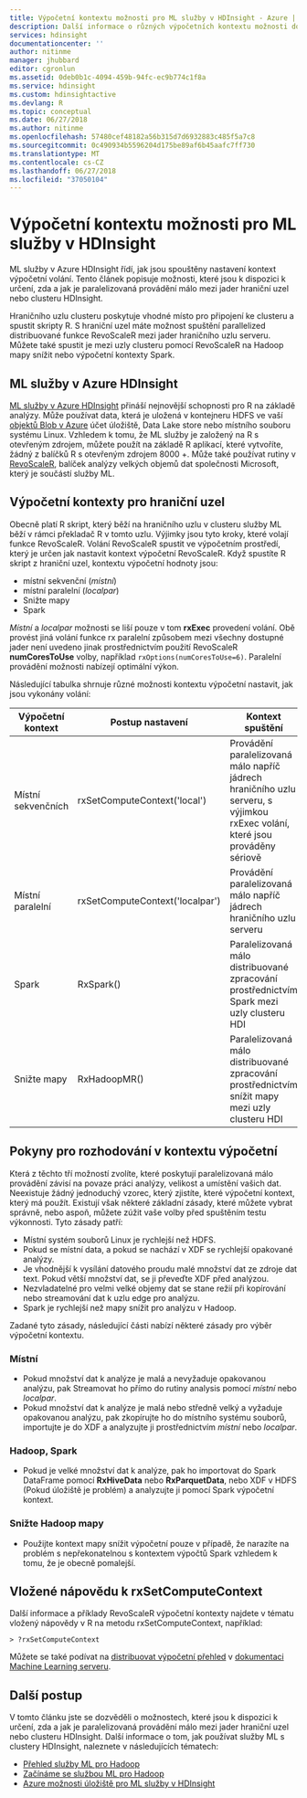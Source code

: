 ```yaml
---
title: Výpočetní kontextu možnosti pro ML služby v HDInsight - Azure | Microsoft Docs
description: Další informace o různých výpočetních kontextu možnosti dostupné uživatelům službou ML v HDInsight
services: hdinsight
documentationcenter: ''
author: nitinme
manager: jhubbard
editor: cgronlun
ms.assetid: 0deb0b1c-4094-459b-94fc-ec9b774c1f8a
ms.service: hdinsight
ms.custom: hdinsightactive
ms.devlang: R
ms.topic: conceptual
ms.date: 06/27/2018
ms.author: nitinme
ms.openlocfilehash: 57480cef48182a56b315d7d6932883c485f5a7c8
ms.sourcegitcommit: 0c490934b5596204d175be89af6b45aafc7ff730
ms.translationtype: MT
ms.contentlocale: cs-CZ
ms.lasthandoff: 06/27/2018
ms.locfileid: "37050104"
---
```

# <a name="compute-context-options-for-ml-services-on-hdinsight"></a>Výpočetní kontextu možnosti pro ML služby v HDInsight

ML služby v Azure HDInsight řídí, jak jsou spouštěny nastavení kontext výpočetní volání. Tento článek popisuje možnosti, které jsou k dispozici k určení, zda a jak je paralelizovaná provádění málo mezi jader hraniční uzel nebo clusteru HDInsight.

Hraničního uzlu clusteru poskytuje vhodné místo pro připojení ke clusteru a spustit skripty R. S hraniční uzel máte možnost spuštění parallelized distribuované funkce RevoScaleR mezi jader hraničního uzlu serveru. Můžete také spustit je mezi uzly clusteru pomocí RevoScaleR na Hadoop mapy snížit nebo výpočetní kontexty Spark.

## <a name="ml-services-on-azure-hdinsight"></a>ML služby v Azure HDInsight
[ML služby v Azure HDInsight](r-server-overview.md) přináší nejnovější schopnosti pro R na základě analýzy. Může používat data, která je uložená v kontejneru HDFS ve vaší [objektů Blob v Azure](../../storage/common/storage-introduction.md "úložiště objektů Azure Blob") účet úložiště, Data Lake store nebo místního souboru systému Linux. Vzhledem k tomu, že ML služby je založený na R s otevřeným zdrojem, můžete použít na základě R aplikací, které vytvoříte, žádný z balíčků R s otevřeným zdrojem 8000 +. Může také používat rutiny v [RevoScaleR](https://docs.microsoft.com/machine-learning-server/r-reference/revoscaler/revoscaler), balíček analýzy velkých objemů dat společnosti Microsoft, který je součástí služby ML.  

## <a name="compute-contexts-for-an-edge-node"></a>Výpočetní kontexty pro hraniční uzel
Obecně platí R skript, který běží na hraničního uzlu v clusteru služby ML běží v rámci překladač R v tomto uzlu. Výjimky jsou tyto kroky, které volají funkce RevoScaleR. Volání RevoScaleR spustit ve výpočetním prostředí, který je určen jak nastavit kontext výpočetní RevoScaleR.  Když spustíte R skript z hraniční uzel, kontextu výpočetní hodnoty jsou:

- místní sekvenční (*místní*)
- místní paralelní (*localpar*)
- Snižte mapy
- Spark

*Místní* a *localpar* možnosti se liší pouze v tom **rxExec** provedení volání. Obě provést jiná volání funkce rx paralelní způsobem mezi všechny dostupné jader není uvedeno jinak prostřednictvím použití RevoScaleR **numCoresToUse** volby, například `rxOptions(numCoresToUse=6)`. Paralelní provádění možnosti nabízejí optimální výkon.

Následující tabulka shrnuje různé možnosti kontextu výpočetní nastavit, jak jsou vykonány volání:

| Výpočetní kontext  | Postup nastavení                      | Kontext spuštění                        |
| ---------------- | ------------------------------- | ---------------------------------------- |
| Místní sekvenčních | rxSetComputeContext('local')    | Provádění paralelizovaná málo napříč jádrech hraničního uzlu serveru, s výjimkou rxExec volání, které jsou prováděny sériově |
| Místní paralelní   | rxSetComputeContext('localpar') | Provádění paralelizovaná málo napříč jádrech hraničního uzlu serveru |
| Spark            | RxSpark()                       | Paralelizovaná málo distribuované zpracování prostřednictvím Spark mezi uzly clusteru HDI |
| Snižte mapy       | RxHadoopMR()                    | Paralelizovaná málo distribuované zpracování prostřednictvím snížit mapy mezi uzly clusteru HDI |

## <a name="guidelines-for-deciding-on-a-compute-context"></a>Pokyny pro rozhodování v kontextu výpočetní

Která z těchto tří možností zvolíte, které poskytují paralelizovaná málo provádění závisí na povaze práci analýzy, velikost a umístění vašich dat. Neexistuje žádný jednoduchý vzorec, který zjistíte, které výpočetní kontext, který má použít. Existují však některé základní zásady, které můžete vybrat správně, nebo aspoň, můžete zúžit vaše volby před spuštěním testu výkonnosti. Tyto zásady patří:

- Místní systém souborů Linux je rychlejší než HDFS.
- Pokud se místní data, a pokud se nachází v XDF se rychlejší opakované analýzy.
- Je vhodnější k vysílání datového proudu malé množství dat ze zdroje dat text. Pokud větší množství dat, se ji převeďte XDF před analýzou.
- Nezvladatelné pro velmi velké objemy dat se stane režií při kopírování nebo streamování dat k uzlu edge pro analýzu.
- Spark je rychlejší než mapy snížit pro analýzu v Hadoop.

Zadané tyto zásady, následující části nabízí některé zásady pro výběr výpočetní kontextu.

### <a name="local"></a>Místní
* Pokud množství dat k analýze je malá a nevyžaduje opakovanou analýzu, pak Streamovat ho přímo do rutiny analysis pomocí *místní* nebo *localpar*.
* Pokud množství dat k analýze je malá nebo středně velký a vyžaduje opakovanou analýzu, pak zkopírujte ho do místního systému souborů, importujte je do XDF a analyzujte ji prostřednictvím *místní* nebo *localpar*.

### <a name="hadoop-spark"></a>Hadoop, Spark
* Pokud je velké množství dat k analýze, pak ho importovat do Spark DataFrame pomocí **RxHiveData** nebo **RxParquetData**, nebo XDF v HDFS (Pokud úložiště je problém) a analyzujte ji pomocí Spark výpočetní kontext.

### <a name="hadoop-map-reduce"></a>Snižte Hadoop mapy
* Použijte kontext mapy snížit výpočetní pouze v případě, že narazíte na problém s nepřekonatelnou s kontextem výpočtů Spark vzhledem k tomu, že je obecně pomalejší.  

## <a name="inline-help-on-rxsetcomputecontext"></a>Vložené nápovědu k rxSetComputeContext
Další informace a příklady RevoScaleR výpočetní kontexty najdete v tématu vložený nápovědy v R na metodu rxSetComputeContext, například:

    > ?rxSetComputeContext

Můžete se také podívat na [distribuovat výpočetní přehled](https://docs.microsoft.com/machine-learning-server/r/how-to-revoscaler-distributed-computing) v [dokumentaci Machine Learning serveru](https://docs.microsoft.com/machine-learning-server/).

## <a name="next-steps"></a>Další postup
V tomto článku jste se dozvěděli o možnostech, které jsou k dispozici k určení, zda a jak je paralelizovaná provádění málo mezi jader hraniční uzel nebo clusteru HDInsight. Další informace o tom, jak používat služby ML s clustery HDInsight, naleznete v následujících tématech:

* [Přehled služby ML pro Hadoop](r-server-overview.md)
* [Začínáme se službou ML pro Hadoop](r-server-get-started.md)
* [Azure možnosti úložiště pro ML služby v HDInsight](r-server-storage.md)

